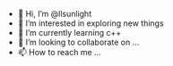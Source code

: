 - 👋 Hi, I’m @llsunlight
- 👀 I’m interested in exploring new things
- 🌱 I’m currently learning c++
- 💞️ I’m looking to collaborate on ...
- 📫 How to reach me ...

<!---
llsunlight/llsunlight is a ✨ special ✨ repository because its `README.md` (this file) appears on your GitHub profile.
You can click the Preview link to take a look at your changes.
--->
